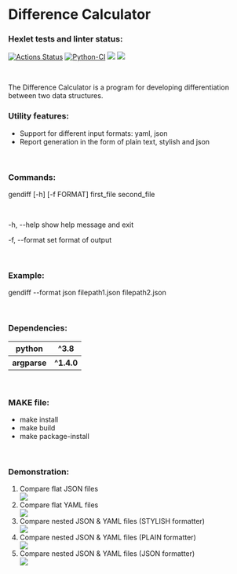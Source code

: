 # Difference Calculator

### Hexlet tests and linter status:
[![Actions Status](https://github.com/Dm1triiSmirnov/python-project-lvl2/workflows/hexlet-check/badge.svg)](https://github.com/Dm1triiSmirnov/python-project-lvl2/actions)
[![Python-CI](https://github.com/Dm1triiSmirnov/python-project-lvl2/actions/workflows/pyci.yml/badge.svg)](https://github.com/Dm1triiSmirnov/python-project-lvl2/actions/workflows/pyci.yml)
<a href="https://codeclimate.com/github/Dm1triiSmirnov/python-project-lvl2/maintainability"><img src="https://api.codeclimate.com/v1/badges/21d0f1863670dd2c0671/maintainability" /></a>
<a href="https://codeclimate.com/github/Dm1triiSmirnov/python-project-lvl2/test_coverage"><img src="https://api.codeclimate.com/v1/badges/21d0f1863670dd2c0671/test_coverage" /></a>


<br>


The Difference Calculator is a program for developing differentiation between two data structures.





### Utility features:
<ul>
<li>Support for different input formats: yaml, json
<li>Report generation in the form of plain text, stylish and json
</ul>


<br>


### Commands:
gendiff [-h] [-f FORMAT] first_file second_file

<br>

  -h, --help            show help message and exit

  -f, --format          set format of output

<br>

### Example: 
gendiff --format json filepath1.json filepath2.json

<br>

### Dependencies:
<table>
    <tr>
        <th>python</th>
        <th>^3.8</th>
    </tr>
    <tr>
        <th>argparse</th>
        <th>^1.4.0</th>
    </tr>
</table>


<br>

### MAKE file:
<ul>
<li>make install
<li>make build
<li>make package-install
</ul>


<br>


### Demonstration:

<ol>
<li>Compare flat JSON files</li>
<a href="https://asciinema.org/a/3XlmN2TOFOpyIvKrr7ACPPK2n" target="_blank"><img src="https://asciinema.org/a/3XlmN2TOFOpyIvKrr7ACPPK2n.svg" /></a>

<li>Compare flat YAML files</li>
<a href="https://asciinema.org/a/nVRUnFPaIBFaYgSrEqZRKD8In" target="_blank"><img src="https://asciinema.org/a/nVRUnFPaIBFaYgSrEqZRKD8In.svg" /></a>

<li>Compare nested JSON & YAML files (STYLISH formatter)</li>
<a href="https://asciinema.org/a/RpRXwb4sf2EFYKiwu0SeSz660" target="_blank"><img src="https://asciinema.org/a/RpRXwb4sf2EFYKiwu0SeSz660.svg" /></a>

<li>Compare nested JSON & YAML files (PLAIN formatter)</li>
<a href="https://asciinema.org/a/UKmAX37sZOvJPLH86IkE9TocE" target="_blank"><img src="https://asciinema.org/a/UKmAX37sZOvJPLH86IkE9TocE.svg" /></a>

<li>Compare nested JSON & YAML files (JSON formatter)</li>
<a href="https://asciinema.org/a/iukBgisAMLzQrGuZBYjGF8X8f" target="_blank"><img src="https://asciinema.org/a/iukBgisAMLzQrGuZBYjGF8X8f.svg" /></a>
</ol>